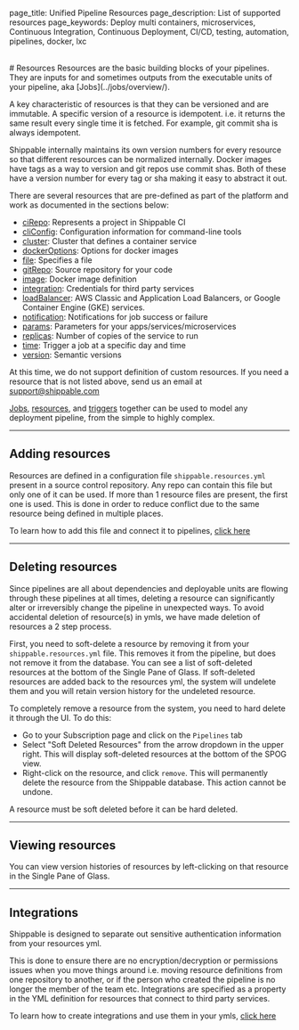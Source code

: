 page_title: Unified Pipeline Resources
page_description: List of supported resources
page_keywords: Deploy multi containers, microservices, Continuous Integration, Continuous Deployment, CI/CD, testing, automation, pipelines, docker, lxc

<br>
# Resources
Resources are the basic building blocks of your pipelines. They are inputs for and sometimes outputs from the executable units of your pipeline, aka [Jobs](../jobs/overview/).

A key characteristic of resources is that they can be versioned and are immutable. A specific version of a resource is idempotent. i.e. it returns the same result every single time it is fetched. For example, git commit sha is always idempotent.

Shippable internally maintains its own version numbers for every resource so that different resources can be normalized internally. Docker images have tags as a way to version and git repos use commit shas. Both of these have a version number for every tag or sha making it easy to abstract it out.

There are several resources that are pre-defined as part of the platform and work as documented in the sections below:

- [ciRepo](ciRepo/): Represents a project in Shippable CI
- [cliConfig](cliConfig/): Configuration information for command-line tools
- [cluster](cluster/): Cluster that defines a container service
- [dockerOptions](dockerOptions/): Options for docker images
- [file](file/): Specifies a file
- [gitRepo](gitRepo/): Source repository for your code
- [image](image/): Docker image definition
- [integration](integration/): Credentials for third party services
- [loadBalancer](loadBalancer/): AWS Classic and Application Load Balancers, or Google Container Engine (GKE) services.
- [notification](notification/): Notifications for job success or failure
- [params](params/): Parameters for your apps/services/microservices
- [replicas](replicas/): Number of copies of the service to run
- [time](time/): Trigger a job at a specific day and time
- [version](version/): Semantic versions

At this time, we do not support definition of custom resources. If you need a resource that is not listed above, send us an email at [support@shippable.com](mailto:support@shippable.com)

[Jobs](../jobs/overview/), [resources](../resources/overview/), and [triggers](../triggers/) together can be used to model any deployment pipeline, from the simple to highly complex.

---
## Adding resources
Resources are defined in a configuration file `shippable.resources.yml` present in a source control repository. Any repo can contain this file but only one of it can be used. If more than 1 resource files are present, the first one is used. This is done in order to reduce conflict due to the same resource being defined in multiple places.

To learn how to add this file and connect it to pipelines, [click here ](/tutorials/pipelines/howToAddSyncRepos/)

---
## Deleting resources

Since pipelines are all about dependencies and deployable units are flowing through these pipelines at all times, deleting a resource can significantly alter or irreversibly change the pipeline in unexpected ways. To avoid accidental deletion of resource(s) in ymls, we have made deletion of resources a 2 step process.

First, you need to soft-delete a resource by removing it from your `shippable.resources.yml` file. This removes it from the pipeline, but does not remove it from the database. You can see a list of soft-deleted resources at the bottom of the Single Pane of Glass. If soft-deleted resources are added back to the resources yml, the system will undelete them and you will retain version history for the undeleted resource.

To completely remove a resource from the system, you need to hard delete it through the UI. To do this:

* Go to your Subscription page and click on the `Pipelines` tab
* Select "Soft Deleted Resources" from the arrow dropdown in the upper right. This will display soft-deleted resources at the bottom of the SPOG view.
* Right-click on the resource, and click `remove`. This will permanently delete the resource from the Shippable database. This action cannot be undone.

A resource must be soft deleted before it can be hard deleted.

---
## Viewing resources
You can view version histories of resources by left-clicking on that resource in the Single Pane of Glass.

---
<a name="integration"></a>
## Integrations
Shippable is designed to separate out sensitive authentication information from your resources yml.

This is done to ensure there are no encryption/decryption or permissions issues when you move things around i.e. moving resource definitions from one repository to another, or if the person who created the pipeline is no longer the member of the team etc. Integrations are specified as a property in the YML definition for resources that connect to third party services.

To learn how to create integrations and use them in your ymls, [click here](../../integrations/overview/)

